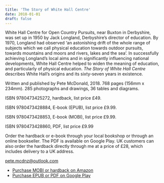 ```yaml
---
title: 'The Story of White Hall Centre'
date: 2018-01-01
draft: false
---
```


White Hall Centre for Open Country Pursuits, near Buxton in Derbyshire, was set up in 1950 by Jack Longland, Derbyshire’s director of education. By 1970, Longland had observed ‘an astonishing drift of the whole range of subjects which we call physical education towards outdoor pursuits, towards mountains and moors and rivers, lakes and the sea’. In successfully achieving Longland’s local aims and in significantly influencing national developments, White Hall Centre helped to widen the meaning of education, and particularly of physical education. *The Story of White Hall Centre* describes White Hall’s origins and its sixty-seven years in existence.

Written and published by Pete McDonald, 2018.
768 pages (156mm x 234mm).
285 photographs and drawings, 36 tables and diagrams.

ISBN 9780473425272, hardback, list price £49.

ISBN 9780473428884, E-book (EPUB), list price £9.99.

ISBN 9780473428853, E-book (MOBI), list price £9.99.

ISBN 9780473428860, PDF, list price £9.99

Order the hardback or e-book through your local bookshop or through an online bookseller. The PDF is available on Google Play. UK customers can also order the hardback directly through me at a price of £28, which includes delivery to a UK address.

pete.mcdnz@outlook.com

- [Purchase MOBI or hardback on Amazon](https://www.amazon.com/Story-White-Hall-Centre-Education-ebook/dp/B07BQM25Q7)
- [Purchase EPUB or PDF on Google Play](https://play.google.com/store/books/details?id=prBJDwAAQBAJ&rdid=book-prBJDwAAQBAJ&rdot=1&source=gbs_atb&pcampaignid=books_booksearch_atb)
